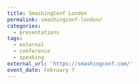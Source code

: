 ```yaml
---
title: SmashingConf London
permalink: smashingconf-london/
categories:
  - presentations
tags:
  - external
  - conference
  - speaking
external_url: 'https://smashingconf.com/'
event_date: February 7
---
```


